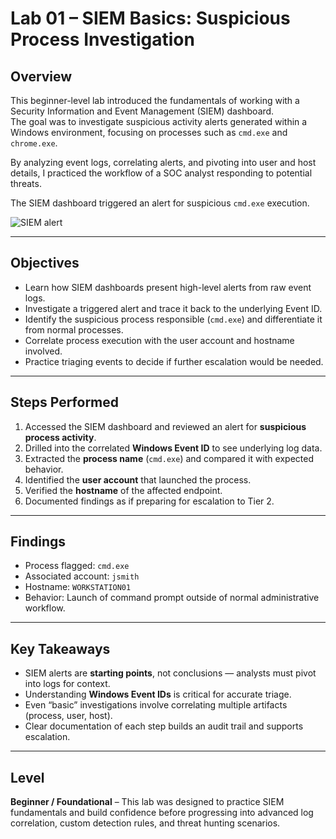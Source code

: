 # Lab 01 – SIEM Basics: Suspicious Process Investigation

## Overview
This beginner-level lab introduced the fundamentals of working with a Security Information and Event Management (SIEM) dashboard.  
The goal was to investigate suspicious activity alerts generated within a Windows environment, focusing on processes such as `cmd.exe` and `chrome.exe`.  

By analyzing event logs, correlating alerts, and pivoting into user and host details, I practiced the workflow of a SOC analyst responding to potential threats.

The SIEM dashboard triggered an alert for suspicious `cmd.exe` execution.

![SIEM alert](images/lab01-siem-foundational-01-alert.png)

---

## Objectives
- Learn how SIEM dashboards present high-level alerts from raw event logs.
- Investigate a triggered alert and trace it back to the underlying Event ID.
- Identify the suspicious process responsible (`cmd.exe`) and differentiate it from normal processes.
- Correlate process execution with the user account and hostname involved.
- Practice triaging events to decide if further escalation would be needed.

---

## Steps Performed
1. Accessed the SIEM dashboard and reviewed an alert for **suspicious process activity**.
2. Drilled into the correlated **Windows Event ID** to see underlying log data.
3. Extracted the **process name** (`cmd.exe`) and compared it with expected behavior.
4. Identified the **user account** that launched the process.
5. Verified the **hostname** of the affected endpoint.
6. Documented findings as if preparing for escalation to Tier 2.

---

## Findings
- Process flagged: `cmd.exe`
- Associated account: `jsmith`
- Hostname: `WORKSTATION01`
- Behavior: Launch of command prompt outside of normal administrative workflow.

---

## Key Takeaways
- SIEM alerts are **starting points**, not conclusions — analysts must pivot into logs for context.  
- Understanding **Windows Event IDs** is critical for accurate triage.  
- Even “basic” investigations involve correlating multiple artifacts (process, user, host).  
- Clear documentation of each step builds an audit trail and supports escalation.  

---

## Level
**Beginner / Foundational** – This lab was designed to practice SIEM fundamentals and build confidence before progressing into advanced log correlation, custom detection rules, and threat hunting scenarios.
